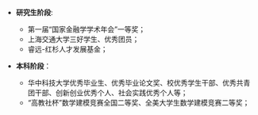 
* **研究生阶段**:
  
  - 第一届“国家金融学学术年会”一等奖；
  - 上海交通大学三好学生、优秀团员；
  - 睿远-红杉人才发展基金；

* **本科阶段**：
  
  - 华中科技大学优秀毕业生、优秀毕业论文奖、校优秀学生干部、优秀共青团干部、创新创业优秀个人、社会实践优秀个人等；
  - “高教社杯”数学建模竞赛全国二等奖、全美大学生数学建模竞赛二等奖；

